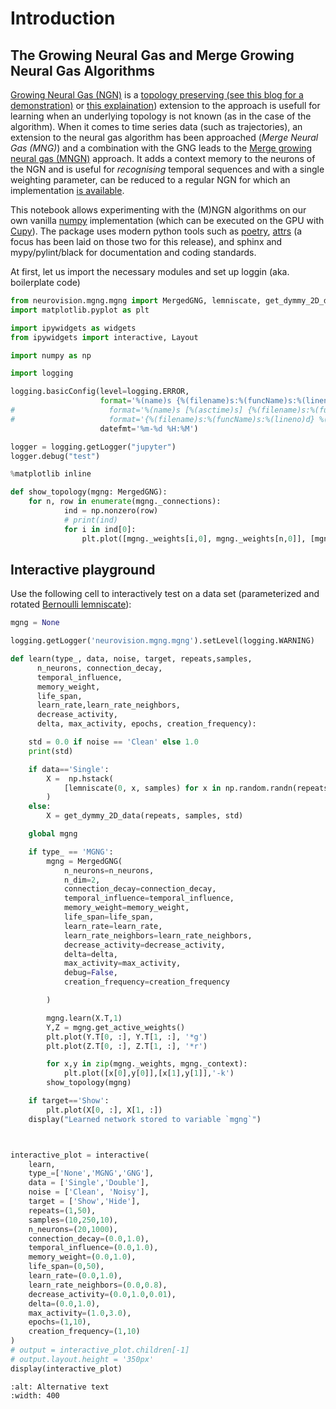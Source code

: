 # Introduction

## The Growing Neural Gas and Merge Growing Neural Gas Algorithms

[Growing Neural Gas
(NGN)](https://papers.nips.cc/paper/893-a-growing-neural-gas-network-learns-topologies.pdf)
is a [topology preserving (see this blog for a
demonstration)](http://neupy.com/2018/03/26/making_art_with_growing_neural_gas.html)
or [this
explaination](http://neupy.com/2018/03/26/making_art_with_growing_neural_gas.html#id1))
extension to the  approach is usefull for learning
when an underlying topology is not known (as in the case of the
algorithm). When it comes to time
series data (such as trajectories), an extension to the neural gas
algorithm has been approached (*Merge Neural Gas (MNG)*) and a
combination with the GNG leads to the [Merge growing neural gas
(MNGN)](https://ias.in.tum.de/_media/spezial/bib/andreakis09wsom.pdf)
approach. It adds a context memory to the neurons of the NGN and is
useful for *recognising* temporal sequences and with a single weighting
parameter, can be reduced to a regular NGN for which an implementation
[is
available](https://github.com/itdxer/neupy/blob/master/notebooks/growing-neural-gas/Making%20Art%20with%20Growing%20Neural%20Gas.ipynb).

This notebook allows experimenting with the (M)NGN algorithms on our own
vanilla [numpy](https://numpy.org/) implementation (which can be
executed on the GPU with [Cupy](https://cupy.chainer.org/)). The
package uses modern python tools such as
[poetry](https://python-poetry.org/),
[attrs](https://www.attrs.org/en/stable/) (a focus has been laid on
those two for this release), and sphinx and mypy/pylint/black for
documentation and coding standards.

At first, let us import the necessary modules and set up loggin (aka.
boilerplate code)

```python
from neurovision.mgng.mgng import MergedGNG, lemniscate, get_dymmy_2D_data, repr_ndarray
import matplotlib.pyplot as plt

import ipywidgets as widgets
from ipywidgets import interactive, Layout

import numpy as np

import logging

logging.basicConfig(level=logging.ERROR,
                    format='%(name)s {%(filename)s:%(funcName)s:%(lineno)d} %(levelname)s - %(message)s',
#                     format='%(name)s [%(asctime)s] {%(filename)s:%(funcName)s:%(lineno)d} %(levelname)s - %(message)s',
#                     format='{%(filename)s:%(funcName)s:%(lineno)d} %(levelname)s - %(message)s',
                    datefmt='%m-%d %H:%M')

logger = logging.getLogger("jupyter")
logger.debug("test")

%matplotlib inline
```

```python
def show_topology(mgng: MergedGNG):
    for n, row in enumerate(mgng._connections):
            ind = np.nonzero(row)
            # print(ind)
            for i in ind[0]:
                plt.plot([mgng._weights[i,0], mgng._weights[n,0]], [mgng._weights[i, 1],mgng._weights[n,1]], '-y')
```

## Interactive playground

Use the following cell to interactively test on a data set
(parameterized and rotated [Bernoulli
lemniscate](https://en.wikipedia.org/wiki/Lemniscate_of_Bernoulli)):

```python
mgng = None

logging.getLogger('neurovision.mgng.mgng').setLevel(logging.WARNING)

def learn(type_, data, noise, target, repeats,samples,
      n_neurons, connection_decay,
      temporal_influence,
      memory_weight,
      life_span,
      learn_rate,learn_rate_neighbors,
      decrease_activity,
      delta, max_activity, epochs, creation_frequency):

    std = 0.0 if noise == 'Clean' else 1.0
    print(std)

    if data=='Single':
        X =  np.hstack(
            [lemniscate(0, x, samples) for x in np.random.randn(repeats)*std + 10]
        )
    else:
        X = get_dymmy_2D_data(repeats, samples, std)

    global mgng

    if type_ == 'MGNG':
        mgng = MergedGNG(
            n_neurons=n_neurons,
            n_dim=2,
            connection_decay=connection_decay,
            temporal_influence=temporal_influence,
            memory_weight=memory_weight,
            life_span=life_span,
            learn_rate=learn_rate,
            learn_rate_neighbors=learn_rate_neighbors,
            decrease_activity=decrease_activity,
            delta=delta,
            max_activity=max_activity,
            debug=False,
            creation_frequency=creation_frequency

        )

        mgng.learn(X.T,1)
        Y,Z = mgng.get_active_weights()
        plt.plot(Y.T[0, :], Y.T[1, :], '*g')
        plt.plot(Z.T[0, :], Z.T[1, :], '*r')

        for x,y in zip(mgng._weights, mgng._context):
            plt.plot([x[0],y[0]],[x[1],y[1]],'-k')
        show_topology(mgng)

    if target=='Show':
        plt.plot(X[0, :], X[1, :])
    display("Learned network stored to variable `mgng`")



interactive_plot = interactive(
    learn,
    type_=['None','MGNG','GNG'],
    data = ['Single','Double'],
    noise = ['Clean', 'Noisy'],
    target = ['Show','Hide'],
    repeats=(1,50),
    samples=(10,250,10),
    n_neurons=(20,1000),
    connection_decay=(0.0,1.0),
    temporal_influence=(0.0,1.0),
    memory_weight=(0.0,1.0),
    life_span=(0,50),
    learn_rate=(0.0,1.0),
    learn_rate_neighbors=(0.0,0.8),
    decrease_activity=(0.0,1.0,0.01),
    delta=(0.0,1.0),
    max_activity=(1.0,3.0),
    epochs=(1,10),
    creation_frequency=(1,10)
)
# output = interactive_plot.children[-1]
# output.layout.height = '350px'
display(interactive_plot)
```

```{image} img/interactive.png
:alt: Alternative text
:width: 400
```
